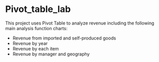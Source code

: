 # Pivot_table_lab
This project uses Pivot Table to analyze revenue including the following main analysis function charts:
- Revenue from imported and self-produced goods
- Revenue by year
- Revenue by each item
- Revenue by manager and geography
